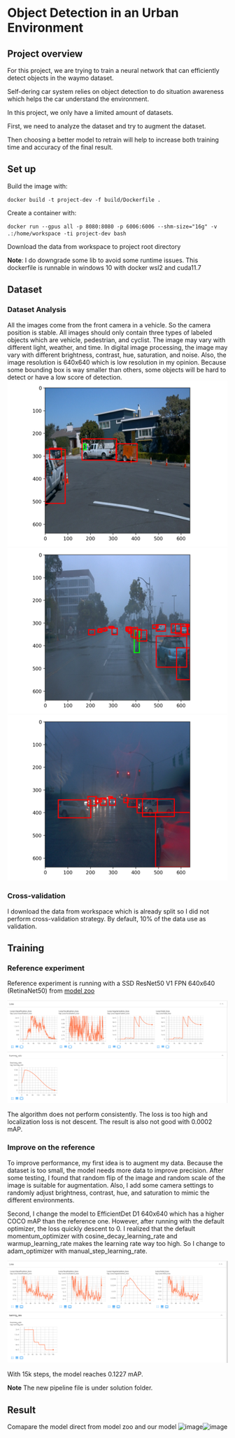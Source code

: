 # Object Detection in an Urban Environment

## Project overview

For this project, we are trying to train a neural network that can efficiently detect objects in the waymo dataset.

Self-dering car system relies on object detection to do situation awareness which helps the car understand the environment.

In this project, we only have a limited amount of datasets.

First, we need to analyze the dataset and try to augment the dataset.

Then choosing a better model to retrain will help to increase both training time and accuracy of the final result.

## Set up

Build the image with:
```
docker build -t project-dev -f build/Dockerfile .
```

Create a container with:
```
docker run --gpus all -p 8080:8080 -p 6006:6006 --shm-size="16g" -v .:/home/workspace -ti project-dev bash
```

Download the data from workspace to project root directory

**Note**: I do downgrade some lib to avoid some runtime issues. This dockerfile is runnable in windows 10 with docker wsl2 and cuda11.7

## Dataset

### Dataset Analysis

All the images come from the front camera in a vehicle. So the camera position is stable.
All images should only contain three types of labeled objects which are vehicle, pedestrian, and cyclist.
The image may vary with different light, weather, and time.
In digital image processing, the image may vary with different brightness, contrast, hue, saturation, and noise.
Also, the image resolution is 640x640 which is low resolution in my opinion. Because some bounding box is way smaller than others, some objects will be hard to detect or have a low score of detection.
![alt text](https://github.com/Jackzhang8659/nd013-c1-vision-starter/blob/main/EDA%20Image/segment-10061305430875486848_1080_000_1100_000_with_camera_labels_150.png?raw=true)
![alt text](https://github.com/Jackzhang8659/nd013-c1-vision-starter/blob/main/EDA%20Image/segment-11219370372259322863_5320_000_5340_000_with_camera_labels_10.png?raw=true)
![alt text](https://github.com/Jackzhang8659/nd013-c1-vision-starter/blob/main/EDA%20Image/segment-11355519273066561009_5323_000_5343_000_with_camera_labels_90.png?raw=true)

### Cross-validation

I download the data from workspace which is already split so I did not perform cross-validation strategy. By default, 10% of the data use as validation.

## Training

### Reference experiment

Reference experiment is running with a SSD ResNet50 V1 FPN 640x640 (RetinaNet50) from [model zoo](https://github.com/tensorflow/models/blob/master/research/object_detection/g3doc/tf2_detection_zoo.md)

![alt text](https://github.com/Jackzhang8659/nd013-c1-vision-starter/blob/main/output/Tensorboard1.PNG?raw=true)

The algorithm does not perform consistently. The loss is too high and localization loss is not descent. The result is also not good with 0.0002 mAP.

### Improve on the reference

To improve performance, my first idea is to augment my data. Because the dataset is too small, the model needs more data to improve precision. After some testing, I found that random flip of the image and random scale of the image is suitable for augmentation.
Also, I add some camera settings to randomly adjust brightness, contrast, hue, and saturation to mimic the different environments.

Second, I change the model to EfficientDet D1 640x640 which has a higher COCO mAP than the reference one.
However, after running with the default optimizer, the loss quickly descent to 0. I realized that the default momentum_optimizer with cosine_decay_learning_rate and warmup_learning_rate makes the learning rate way too high. So I change to adam_optimizer with manual_step_learning_rate.

![alt text](https://github.com/Jackzhang8659/nd013-c1-vision-starter/blob/main/output/Tensorboard2.PNG?raw=true)

With 15k steps, the model reaches 0.1227 mAP.

**Note** The new pipeline file is under solution folder.

## Result

Comapare the model direct from model zoo and our model 
![image](https://github.com/Jackzhang8659/nd013-c1-vision-starter/blob/main/output/Before2.gif?raw=true)![image](https://github.com/Jackzhang8659/nd013-c1-vision-starter/blob/main/output/After2.gif?raw=true)
